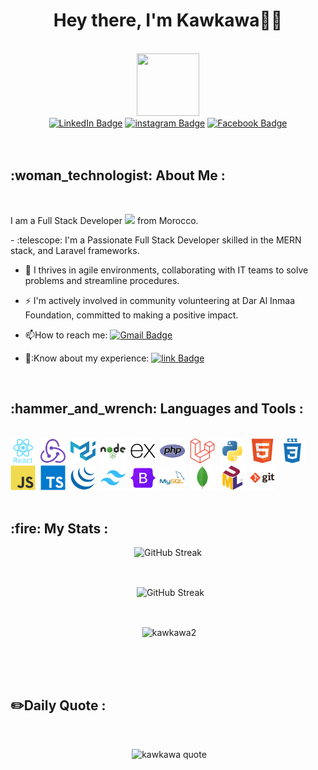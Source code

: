 <h1 align="center">Hey there, I'm Kawkawa🥜👋</h1>
<br/>
<div id="header" align="center">
  <img src="https://media.giphy.com/media/JqmupuTVZYaQX5s094/giphy.gif" width="100" height="100"/>
</div>
<div id="badges" align='center'>
  <a href="https://www.linkedin.com/in/kawtar-el-kazdir/"><img src="https://img.shields.io/badge/LinkedIn-blue?style=for-the-badge&logo=linkedin&logoColor=white" alt="LinkedIn Badge"/></a> <a href="https://instagram.com/callme_kawkaw"><img src="https://img.shields.io/badge/Instagram-red?style=for-the-badge&logo=instagram&logoColor=white" alt="instagram Badge"/></a>
  <a href="https://fb.com/kawtare.el.25">
    <img src="https://img.shields.io/badge/Facebook-blue?style=for-the-badge&logo=facebook&logoColor=white" alt="Facebook Badge"/>
  </a>
</div>
<div align='center'>
	<img src="https://komarev.com/ghpvc/?username=kawkawa2&style=flat-square&color=blue" alt="" />
</div>
<br/>
<h2>
	:woman_technologist: About Me :
</h2>
<br/>
<p>
I am a Full Stack Developer <img src="https://media.giphy.com/media/WUlplcMpOCEmTGBtBW/giphy.gif" width="30"> from Morocco.
</p>
- :telescope: I'm a Passionate Full Stack Developer skilled in the MERN stack, and Laravel frameworks.

- :seedling: I thrives in agile environments, collaborating with IT teams to solve problems and streamline procedures.

- :zap: I'm actively involved in community volunteering at Dar Al Inmaa Foundation, committed to making a positive impact.

- :mailbox:How to reach me:
  <a href="mailto:kawtarelka25@gmail.com">
    <img src="https://img.shields.io/badge/-Gmail-red?style=flat&logo=Gmail&logoColor=white" alt="Gmail Badge"/>
  </a>
- 📖:Know about my experience:
  <a href="https://kawkawa.vercel.app/">
    <img src="https://img.shields.io/badge/🔗 link-black?style=flat&logo=link&logoColor=white" alt="link Badge"/>
  </a>

<br/>
<h2>
	:hammer_and_wrench: Languages and Tools :
</h2>
<br/>

<div>
  <img src="https://github.com/devicons/devicon/blob/master/icons/react/react-original-wordmark.svg" title="React" alt="React" width="40" height="40"/>&nbsp;
  <img src="https://github.com/devicons/devicon/blob/master/icons/redux/redux-original.svg" title="Redux" alt="Redux " width="40" height="40"/>&nbsp;
  <img src="https://github.com/devicons/devicon/blob/master/icons/materialui/materialui-original.svg" title="Material UI" alt="Material UI" width="40" height="40"/>&nbsp;
  <img src="https://github.com/devicons/devicon/blob/master/icons/nodejs/nodejs-original-wordmark.svg" title="NodeJS" alt="NodeJS" width="40" height="40"/>&nbsp;
  <img  src="https://raw.githubusercontent.com/devicons/devicon/6910f0503efdd315c8f9b858234310c06e04d9c0/icons/express/express-original.svg" title="expreeJS" alt="expreeJS" width="40" height="40"/>&nbsp;
  <img  src="https://raw.githubusercontent.com/devicons/devicon/6910f0503efdd315c8f9b858234310c06e04d9c0/icons/php/php-original.svg" title="php" alt="php" width="40" height="40"/>&nbsp;
  <img  src="https://raw.githubusercontent.com/devicons/devicon/6910f0503efdd315c8f9b858234310c06e04d9c0/icons/laravel/laravel-original.svg" title="laravel" alt="laravel" width="40" height="40"/>&nbsp;
  <img  src="https://raw.githubusercontent.com/devicons/devicon/6910f0503efdd315c8f9b858234310c06e04d9c0/icons/python/python-original.svg" title="python" alt="python" width="40" height="40"/>&nbsp;
  <img src="https://github.com/devicons/devicon/blob/master/icons/html5/html5-original.svg" title="HTML5" alt="HTML" width="40" height="40"/>&nbsp;
  <img src="https://github.com/devicons/devicon/blob/master/icons/css3/css3-plain-wordmark.svg"  title="CSS3" alt="CSS" width="40" height="40"/>&nbsp;
  <img src="https://github.com/devicons/devicon/blob/master/icons/javascript/javascript-original.svg" title="JavaScript" alt="JavaScript" width="40" height="40"/>&nbsp;
  <img src="https://raw.githubusercontent.com/devicons/devicon/6910f0503efdd315c8f9b858234310c06e04d9c0/icons/typescript/typescript-original.svg" title="typeScript" alt="typeScript" width="40" height="40"/>&nbsp;
  <img src="https://raw.githubusercontent.com/devicons/devicon/6910f0503efdd315c8f9b858234310c06e04d9c0/icons/jquery/jquery-original.svg" title="jquery" alt="jquery" width="40" height="40"/>&nbsp;
  <img src="https://raw.githubusercontent.com/devicons/devicon/6910f0503efdd315c8f9b858234310c06e04d9c0/icons/tailwindcss/tailwindcss-original.svg"  title="tailwindcss" alt="tailwindcss" width="40" height="40"/>&nbsp;
  <img src="https://raw.githubusercontent.com/devicons/devicon/6910f0503efdd315c8f9b858234310c06e04d9c0/icons/bootstrap/bootstrap-original.svg"  title="bootstrap" alt="bootstrap" width="40" height="40"/>&nbsp;
  <img src="https://github.com/devicons/devicon/blob/master/icons/mysql/mysql-original-wordmark.svg" title="MySQL"  alt="MySQL" width="40" height="40"/>&nbsp;
 <img  src="https://raw.githubusercontent.com/devicons/devicon/6910f0503efdd315c8f9b858234310c06e04d9c0/icons/mongodb/mongodb-original.svg" title="mongoDB" alt="mongoDB" width="40" height="40"/>&nbsp;
  <img  src="https://raw.githubusercontent.com/devicons/devicon/6910f0503efdd315c8f9b858234310c06e04d9c0/icons/unifiedmodelinglanguage/unifiedmodelinglanguage-original.svg" title="UML" alt="UML" width="40" height="40"/>&nbsp;
  <img src="https://github.com/devicons/devicon/blob/master/icons/git/git-original-wordmark.svg" title="Git" **alt="Git" width="40" height="40"/>
</div>
<br/>

<h2>
 :fire: My Stats :
</h2>
<p align="center"><img  src="https://github-readme-streak-stats.herokuapp.com?user=kawkawa2&theme=cobalt&hide_border=true&border_radius=5&date_format=M%20j%5B%2C%20Y%5D" alt="GitHub Streak" /></p>
<br/>
<p align="center">&nbsp; <img align="center" src="https://github-readme-stats.vercel.app/api/top-langs/?username=kawkawa2&layout=compact&theme=cobalt" alt="GitHub Streak" /></p>
<br/>
<p align="center">&nbsp;<img align="center" src="https://github-readme-stats.vercel.app/api?username=kawkawa2&show_icons=true&theme=cobalt&locale=en" alt="kawkawa2" /></p>
<br/>
<br/>
<br/>
<h2>
	✏️Daily Quote :
</h2>
<br>
<p align="center">&nbsp;<img src="https://github-readme-quotes-bay.vercel.app/quote?theme=dark&font=Gabrielle" alt="kawkawa quote" /></p>




